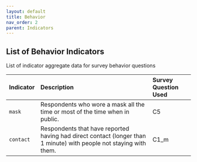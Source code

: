 ```yaml
---
layout: default
title: Behavior
nav_order: 2
parent: Indicators
---
```


## List of Behavior Indicators

List of indicator aggregate data for survey behavior questions


| Indicator        | Description          | Survey Question Used |
|:----------------------------------------|:---------------------|:---------------------|
| `mask`                                    | Respondents who wore a mask all the time or most of the time when in public.        | C5   |
| `contact`                                 | Respondents that have reported having had direct contact (longer than 1 minute) with people not staying with them.   | C1_m  |